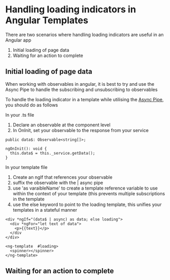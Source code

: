 # Handling loading indicators in Angular Templates

There are two scenarios where handling loading indicators are useful in an Angular app

1. Initial loading of page data
2. Waiting for an action to complete


## Initial loading of page data
When working with observables in angular, it is best to try and use the Async Pipe to handle the subscribing and unsubscribing to observables 

To handle the loading indicator in a template while utilising the [Async Pipe](https://angular.io/api/common/AsyncPipe), you should do as follows

In your .ts file
1.	Declare an observable at the component level
2. In OnInit, set your observable to the response from your service
```
public data$: Observable<string[]>;

ngOnInit(): void {
  this.data$ = this._service.getData();
}
```
In your template file
1. Create an ngIf that references your observable
2.  suffix the observable with the | async pipe 
3. use 'as varaibleName' to create a template reference variable to use within the context of your template 
	(this prevents multiple subscriptions in the template
4. use the else keyword to point to the loading template, this unifies your templates in a stateful manner
```
<div *ngIf="(data$ | async) as data; else loading">
  <div *ngFor="let text of data">
    <p>{{text}}</p>
  </div
</div>

<ng-template  #loading>
  <spinner></spinner>
</ng-template>
```

##  Waiting for an action to complete
